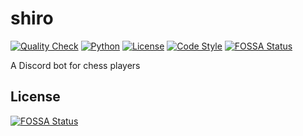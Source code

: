# shiro

[![Quality Check](https://github.com/eniraa/shiro/actions/workflows/quality.yml/badge.svg)](https://github.com/eniraa/shiro/actions/workflows/quality.yml)
[![Python](https://img.shields.io/static/v1?label=Python&message=3.10&color=blue&logo=Python&style=flat)](https://www.python.org/downloads/)
[![License](https://img.shields.io/github/license/eniraa/shiro?style=flat)](./LICENSE)
[![Code Style](https://img.shields.io/static/v1?label=code%20style&message=black&color=000000&style=flat)](https://github.com/psf/black)
[![FOSSA Status](https://app.fossa.com/api/projects/git%2Bgithub.com%2Feniraa%2Fshiro.svg?type=shield)](https://app.fossa.com/projects/git%2Bgithub.com%2Feniraa%2Fshiro?ref=badge_shield)

A Discord bot for chess players


## License

[![FOSSA Status](https://app.fossa.com/api/projects/git%2Bgithub.com%2Feniraa%2Fshiro.svg?type=large)](https://app.fossa.com/projects/git%2Bgithub.com%2Feniraa%2Fshiro?ref=badge_large)
